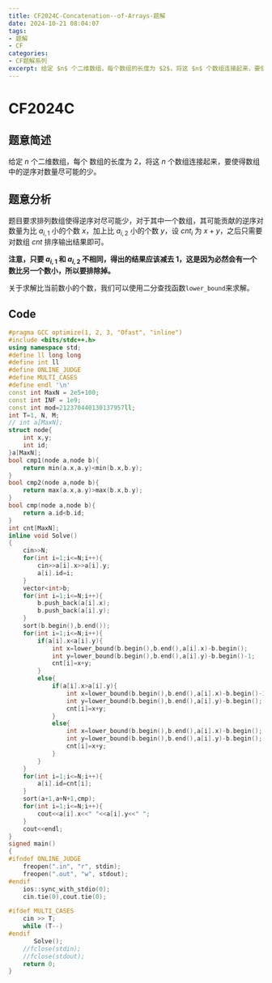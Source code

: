 ```yaml
---
title: CF2024C-Concatenation--of-Arrays-题解
date: 2024-10-21 08:04:07
tags:
- 题解
- CF
categories:
- CF题解系列
excerpt: 给定 $n$ 个二维数组，每个数组的长度为 $2$，将这 $n$ 个数组连接起来，要使得数组中的逆序对数量尽可能的少。
---
```

# CF2024C
## 题意简述
给定 $n$ 个二维数组，每个  数组的长度为 $2$，将这 $n$ 个数组连接起来，要使得数组中的逆序对数量尽可能的少。
## 题意分析
题目要求排列数组使得逆序对尽可能少，对于其中一个数组，其可能贡献的逆序对数量为比 $a_{i,1}$ 小的个数 $x$，加上比 $a_{i,2}$ 小的个数 $y$，设 $cnt_i$ 为 $x+y$，之后只需要对数组 $cnt$ 排序输出结果即可。

**注意，只要 $a_{i,1}$ 和 $a_{i,2}$ 不相同，得出的结果应该减去 $1$，这是因为必然会有一个数比另一个数小，所以要排除掉。**

关于求解比当前数小的个数，我们可以使用二分查找函数``lower_bound``来求解。

## Code
```cpp
#pragma GCC optimize(1, 2, 3, "Ofast", "inline")
#include <bits/stdc++.h>
using namespace std;
#define ll long long
#define int ll
#define ONLINE_JUDGE
#define MULTI_CASES
#define endl '\n'
const int MaxN = 2e5+100;
const int INF = 1e9;
const int mod=212370440130137957ll;
int T=1, N, M;
// int a[MaxN];
struct node{
    int x,y;
    int id;
}a[MaxN];
bool cmp1(node a,node b){
    return min(a.x,a.y)<min(b.x,b.y);
}
bool cmp2(node a,node b){
    return max(a.x,a.y)>max(b.x,b.y);
}
bool cmp(node a,node b){
    return a.id<b.id;
}
int cnt[MaxN];
inline void Solve()
{
	cin>>N;
    for(int i=1;i<=N;i++){
        cin>>a[i].x>>a[i].y;
        a[i].id=i;
    }
    vector<int>b;
    for(int i=1;i<=N;i++){
        b.push_back(a[i].x);
        b.push_back(a[i].y);
    }
    sort(b.begin(),b.end());
    for(int i=1;i<=N;i++){
        if(a[i].x<a[i].y){
            int x=lower_bound(b.begin(),b.end(),a[i].x)-b.begin();
            int y=lower_bound(b.begin(),b.end(),a[i].y)-b.begin()-1;
            cnt[i]=x+y;
        }   
        else{
            if(a[i].x>a[i].y){
                int x=lower_bound(b.begin(),b.end(),a[i].x)-b.begin()-1;
                int y=lower_bound(b.begin(),b.end(),a[i].y)-b.begin();
                cnt[i]=x+y; 
            }
            else{
                int x=lower_bound(b.begin(),b.end(),a[i].x)-b.begin();
                int y=lower_bound(b.begin(),b.end(),a[i].y)-b.begin();
                cnt[i]=x+y; 
            }
        }
    }
    for(int i=1;i<=N;i++){
        a[i].id=cnt[i];
    }
    sort(a+1,a+N+1,cmp);
    for(int i=1;i<=N;i++){
        cout<<a[i].x<<" "<<a[i].y<<" ";
    }
    cout<<endl;
}
signed main()
{
#ifndef ONLINE_JUDGE
    freopen(".in", "r", stdin);
    freopen(".out", "w", stdout);
#endif
    ios::sync_with_stdio(0);
    cin.tie(0),cout.tie(0);

#ifdef MULTI_CASES
    cin >> T;
    while (T--)
#endif
       Solve();
    //fclose(stdin);
    //fclose(stdout);
    return 0;
}

```